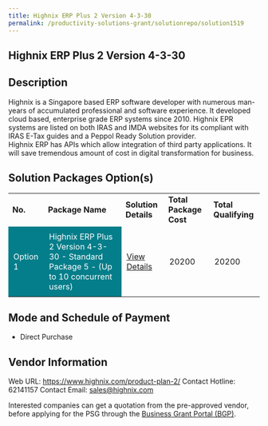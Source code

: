 ```yaml
---
title: Highnix ERP Plus 2 Version 4-3-30
permalink: /productivity-solutions-grant/solutionrepo/solution1519
---
```


## Highnix ERP Plus 2 Version 4-3-30

## Description

Highnix is a Singapore based ERP software developer with numerous man-years of accumulated professional and software experience.  It developed cloud based, enterprise grade ERP systems since 2010.  Highnix EPR systems are listed on both IRAS and IMDA websites for its compliant with IRAS E-Tax guides and a Peppol Ready Solution provider.   
Highnix ERP has APIs which allow integration of third party applications. It will save tremendous amount of cost in digital transformation for business.

## Solution Packages Option(s)

<table>
<tr>
<td><b>No.</b></td>
<td><b>Package Name</b></td>
<td><b>Solution Details</b></td>
<td><b>Total Package Cost</b></td>
<td><b>Total Qualifying</b></td>
</tr>
<tr>
<td style='padding: 10px; background-color: #037E8A; color: #FFFFFF;'>Option 1</td>
<td style='padding: 10px; background-color: #037E8A; color: #FFFFFF;'>Highnix ERP Plus 2 Version 4-3-30 - Standard Package 5 - (Up to 10 concurrent users)</td>
<td style='padding: 10px;'><a href='https://www.gobusiness.gov.sg/images/psg/Desensitised_Highnix_Annex_3_CR_wef_9_Sept_2021_Part_5.pdf' target='_blank'>View Details</a></td>
<td style='padding: 10px;'>20200</td>
<td style='padding: 10px;'>20200</td>
</tr>
</table>

## Mode and Schedule of Payment

 - Direct Purchase

## Vendor Information

 Web URL: https://www.highnix.com/product-plan-2/ 
Contact Hotline: 62141157 
Contact Email: sales@highnix.com 


Interested companies can get a quotation from the pre-approved vendor, before applying for the PSG through the <a href='https://www.businessgrants.gov.sg/'>Business Grant Portal (BGP)</a>.

<script src="/jquery/resize-tables.js"></script>
